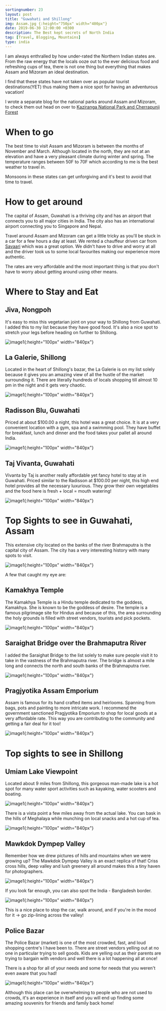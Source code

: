 ```yaml
---
sortingnumber: 23
layout: post
title: "Guwahati and Shillong"
img: Assam.jpg {:height="750px" width="400px"}
date: 2019-06-30 12:00:00 +0300
description: The Best kept secrets of North India
tag: [Travel, Blogging, Mountains]
type: india
---
```


I am always enthralled by how under-rated the Northern Indian states are. From the raw energy that the locals ooze out to the ever delicious food and refreshing cups of tea, there is not one thing but everything that makes Assam and Mizoram an ideal destination.

I find that these states have not taken over as popular tourist destinations(YET) thus making them a nice spot for having an adventurous vacation!

I wrote a separate blog for the national parks around Assam and Mizoram, to check them out head on over to
 <a href="https://theduckingtraveller.com/assam1/"> Kaziranga National Park and Cherrapunji Forest</a>

# When to go

The best time to visit Assam and Mizoram is between the months of November and March. Although located in the north, they are not at an elevation and have a very pleasant climate during winter and spring. The temperature ranges between 50F to 70F which according to me is the best weather to travel in.

Monsoons in these states can get unforgiving and it's best to avoid that time to travel.

# How to get around

The capital of Assam, Guwahati is a thriving city and has an airport that connects you to all major cities in India. The city also has an international airport connecting you to Singapore and Nepal.

Travel around Assam and Mizoram can get a little tricky as you'll be stuck in a car for a few hours a day at least. We rented a chauffeur driven car from <a href="https://www.savaari.com/" target="_blank"> Savaari</a> which was a great option. We didn't have to drive and worry at all and the driver took us to some local favourites making our experience more authentic.

The rates are very affordable and the most important thing is that you don't have to worry about getting around using other means.

# Where to Stay and Eat

## Jiva, Nongpoh

It's easy to miss this vegetarian joint on your way to Shillong from Guwahati. I added this to my list because they have good food. It's also a nice spot to stretch your legs before heading on further to Shillong.

![image1]({{site.baseurl}}/assets/img/Assam/f1.jpg){:height="100px" width="840px"}

## La Galerie, Shillong

Located in the heart of Shillong's bazar, the La Galerie is on my list solely because it gives you an amazing view of all the hustle of the market surrounding it. There are literally hundreds of locals shopping till almost 10 pm in the night and it gets very chaotic.

![image1]({{site.baseurl}}/assets/img/Assam/i26.jpg){:height="100px" width="840px"}

## Radisson Blu, Guwahati

Priced at about $100.00 a night, this hotel was a great choice. It is at a very convenient location with a gym, spa and a swimming pool. They have buffet for breakfast, lunch and dinner and the food takes your pallet all around India.

![image1]({{site.baseurl}}/assets/img/Assam/i25.jpg){:height="100px" width="840px"}

## Taj Vivanta, Guwahati

Vivanta by Taj is another really affordable yet fancy hotel to stay at in Guwahati. Priced similar to the Radisson at $100.00 per night, this high end hotel provides all the necessary luxurious. They grow their own vegetables and the food here is fresh + local = mouth watering!

![image1]({{site.baseurl}}/assets/img/Assam/i28.jpg){:height="100px" width="840px"}


# Top Sights to see in Guwahati, Assam

This extensive city located on the banks of the river Brahmaputra is the capital city of Assam. The city has a very interesting history with many spots to visit.

![image1]({{site.baseurl}}/assets/img/Assam/i23.jpg){:height="100px" width="840px"}

A few that caught my eye are:

## Kamakhya Temple

The Kamakhya Temple is a Hindu temple dedicated to the goddess, Kamakhya. She is known to be the goddess of desire. The temple is a famous pilgrimage site for Hindus and because of this, the area surrounding the holy grounds is filled with street vendors, tourists and pick pockets.

![image1]({{site.baseurl}}/assets/img/Assam/i22.jpg){:height="100px" width="840px"}


## Saraighat Bridge over the Brahmaputra River

I added the Saraighat Bridge to the list solely to make sure people visit it to take in the vastness of the Brahmaputra river. The bridge is almost a mile long and connects the north and south banks of the Brahmaputra river.

![image1]({{site.baseurl}}/assets/img/Assam/i21.jpg){:height="100px" width="840px"}


## Pragjyotika Assam Emporium

Assam is famous for its hand crafted items and heirlooms. Spanning from bags, pots and painting to more intricate work. I recommend the government sanctioned Pragjyotika Emporium to shop for local goods at a very affordable rate. This way you are contributing to the community and getting a fair deal for it too!

![image1]({{site.baseurl}}/assets/img/Assam/i24.jpg){:height="100px" width="840px"}


# Top sights to see in Shillong

## Umiam Lake Viewpoint

Located about 9 miles from Shillong, this gorgeous man-made lake is a hot spot for many water sport activities such as kayaking, water scooters and boating.

![image1]({{site.baseurl}}/assets/img/Assam/i1.jpg){:height="100px" width="840px"}

There is a vista point a few miles away from the actual lake. You can bask in the hills of Meghalaya while munching on local snacks and a hot cup of tea.

![image1]({{site.baseurl}}/assets/img/Assam/i2.jpg){:height="100px" width="840px"}


## Mawkdok Dympep Valley

Remember how we drew pictures of hills and mountains when we were growing up? The Mawkdok Dympep Valley is an exact replica of that! Criss cross hills, deep valley and lush greenery all around makes this a tiny haven for photographers.

![image1]({{site.baseurl}}/assets/img/Assam/i5.jpg){:height="100px" width="840px"}

If you look far enough, you can also spot the India - Bangladesh border.

![image1]({{site.baseurl}}/assets/img/Assam/i6.jpg){:height="100px" width="840px"}

This is a nice place to stop the car, walk around, and if you're in the mood for it -> go zip-lining across the valley!

## Police Bazar

The Police Bazar (market) is one of the most crowded, fast, and loud shopping centre's I have been to. There are street vendors yelling out at no one in particular trying to sell goods. Kids are yelling out as their parents are trying to bargain with vendors and well there is a lot happening all at once!

There is a shop for all of your needs and some for needs that you weren't even aware that you had!

![image1]({{site.baseurl}}/assets/img/Assam/i4.jpg){:height="100px" width="840px"}

Although this place can be overwhelming to people who are not used to crowds, it's an experience in itself and you will end up finding some amazing souvenirs for friends and family back home!

